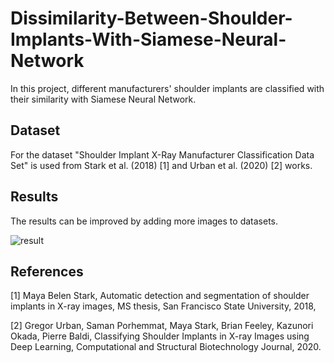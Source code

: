 # Dissimilarity-Between-Shoulder-Implants-With-Siamese-Neural-Network
In this project, different manufacturers' shoulder implants are classified with their similarity with Siamese Neural Network. 

## Dataset
For the dataset "Shoulder Implant X-Ray Manufacturer Classification Data Set" is used from Stark et al. (2018) [1] and Urban et al. (2020) [2] works.

## Results
The results can be improved by adding more images to datasets.

![result](https://github.com/icgncl/Dissimilarity-Between-Shoulder-Implants-with-Siamese-Neural-Network/blob/main/results.png?raw=true)


## References
[1] Maya Belen Stark, Automatic detection and segmentation of shoulder implants in X-ray images, MS thesis, San Francisco State University, 2018,

[2] Gregor Urban, Saman Porhemmat, Maya Stark, Brian Feeley, Kazunori Okada, Pierre Baldi, Classifying Shoulder Implants in X-ray Images using Deep Learning, Computational and Structural Biotechnology Journal, 2020.
